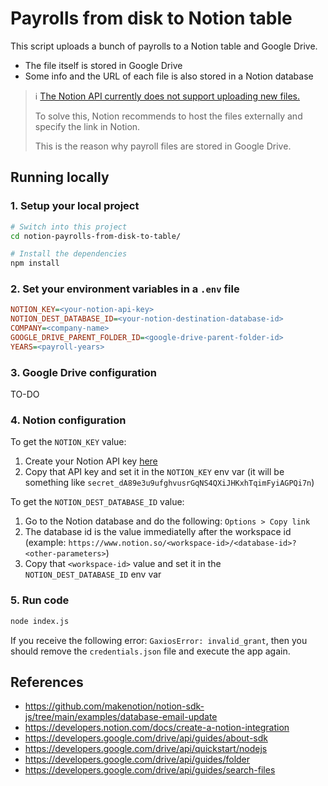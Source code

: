# Payrolls from disk to Notion table

This script uploads a bunch of payrolls to a Notion table and Google Drive.

* The file itself is stored in Google Drive
* Some info and the URL of each file is also stored in a Notion database

> ℹ️ [The Notion API currently does not support uploading new files.](https://developers.notion.com/docs/working-with-files-and-media#uploading-files-and-media-via-the-notion-api)
> 
> To solve this, Notion recommends to host the files externally and specify the link in Notion.
>
> This is the reason why payroll files are stored in Google Drive.

## Running locally

### 1. Setup your local project

```sh
# Switch into this project
cd notion-payrolls-from-disk-to-table/

# Install the dependencies
npm install
```

### 2. Set your environment variables in a `.env` file

```ini
NOTION_KEY=<your-notion-api-key>
NOTION_DEST_DATABASE_ID=<your-notion-destination-database-id>
COMPANY=<company-name>
GOOGLE_DRIVE_PARENT_FOLDER_ID=<google-drive-parent-folder-id>
YEARS=<payroll-years>
```

### 3. Google Drive configuration
TO-DO

### 4. Notion configuration
To get the `NOTION_KEY` value:
1. Create your Notion API key [here](https://www.notion.com/my-integrations)
2. Copy that API key and set it in the `NOTION_KEY` env var (it will be something like `secret_dA89e3u9ufghvusrGqNS4QXiJHKxhTqimFyiAGPQi7n`)

To get the `NOTION_DEST_DATABASE_ID` value:
1. Go to the Notion database and do the following: `Options > Copy link`
2. The database id is the value immediatelly after the workspace id (example: `https://www.notion.so/<workspace-id>/<database-id>?<other-parameters>`)
3. Copy that `<workspace-id>` value and set it in the `NOTION_DEST_DATABASE_ID` env var

### 5. Run code

```sh
node index.js
```

If you receive the following error: `GaxiosError: invalid_grant`, then you should remove the `credentials.json` file and execute the app again.

## References
* https://github.com/makenotion/notion-sdk-js/tree/main/examples/database-email-update
* https://developers.notion.com/docs/create-a-notion-integration
* https://developers.google.com/drive/api/guides/about-sdk
* https://developers.google.com/drive/api/quickstart/nodejs
* https://developers.google.com/drive/api/guides/folder
* https://developers.google.com/drive/api/guides/search-files
